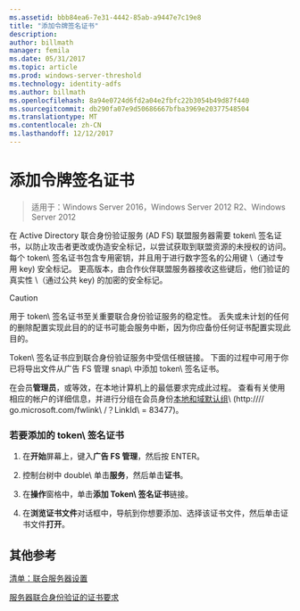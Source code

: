 ```yaml
---
ms.assetid: bbb84ea6-7e31-4442-85ab-a9447e7c19e8
title: "添加令牌签名证书"
description: 
author: billmath
manager: femila
ms.date: 05/31/2017
ms.topic: article
ms.prod: windows-server-threshold
ms.technology: identity-adfs
ms.author: billmath
ms.openlocfilehash: 8a94e0724d6fd2a04e2fbfc22b3054b49d87f440
ms.sourcegitcommit: db290fa07e9d50686667bfba3969e20377548504
ms.translationtype: MT
ms.contentlocale: zh-CN
ms.lasthandoff: 12/12/2017
---
```

# <a name="add-a-token-signing-certificate"></a>添加令牌签名证书

>适用于：Windows Server 2016，Windows Server 2012 R2、Windows Server 2012

在 Active Directory 联合身份验证服务 \(AD FS\) 联盟服务器需要 token\ 签名证书，以防止攻击者更改或伪造安全标记，以尝试获取到联盟资源的未授权的访问。 每个 token\ 签名证书包含专用密钥，并且用于进行数字签名的公用键 \（通过专用 key\) 安全标记。 更高版本，由合作伙伴联盟服务器接收这些键后，他们验证的真实性 \（通过公共 key\) 的加密的安全标记。  
  
> [!CAUTION]  
> 用于 token\ 签名证书至关重要联合身份验证服务的稳定性。 丢失或未计划的任何的删除配置实现此目的的证书可能会服务中断，因为你应备份任何证书配置实现此目的。  
  
Token\ 签名证书应到联合身份验证服务中受信任根链接。 下面的过程中可用于你已将导出文件从广告 FS 管理 snap\ 中添加 token\ 签名证书。  
  
在会员**管理员**，或等效，在本地计算机上的最低要求完成此过程。  查看有关使用相应的帐户的详细信息，并进行分组在会员身份[本地和域默认组](https://go.microsoft.com/fwlink/?LinkId=83477)\ (http:///\/ go.microsoft.com\/fwlink\ /？LinkId\ = 83477\)。   
  
### <a name="to-add-a-token-signing-certificate"></a>若要添加的 token\ 签名证书  
  
1.  在**开始**屏幕上，键入**广告 FS 管理**，然后按 ENTER。  
  
2.  控制台树中 double\ 单击**服务**，然后单击**证书**。  
  
3.  在**操作**窗格中，单击**添加 Token\ 签名证书**链接。  
  
4.  在**浏览证书文件**对话框中，导航到你想要添加、选择该证书文件，然后单击证书文件**打开**。  
  
## <a name="additional-references"></a>其他参考  
[清单：联合服务器设置](Checklist--Setting-Up-a-Federation-Server.md)  
  
[服务器联合身份验证的证书要求](https://technet.microsoft.com/library/dd807040.aspx)  
  

